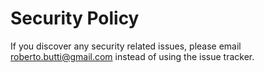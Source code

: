 # Security Policy

If you discover any security related issues, please email roberto.butti@gmail.com instead of using the issue tracker.
